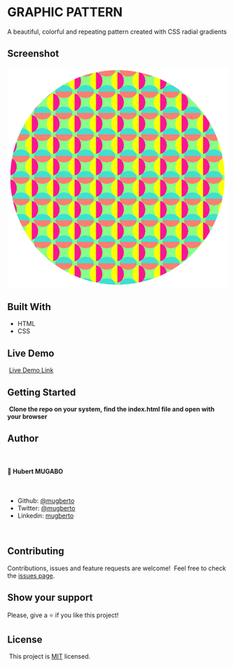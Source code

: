 # GRAPHIC PATTERN

A beautiful, colorful and repeating pattern created with CSS radial gradients


## Screenshot

![Page screenshot](pattern.png)

## Built With

- HTML
- CSS  ​

## Live Demo

​
[Live Demo Link](https://rawcdn.githack.com/mugberto/graphic-pattern/cac8b89c76619459b3a3b1f73e50e79676703050/index.html)
​

## Getting Started

​
**Clone the repo on your system, find the index.html file and open with your browser**
​

## Author
​
#### 👤 **Hubert MUGABO**
​
- Github: [@mugberto](https://github.com/mugberto)
- Twitter: [@mugberto](https://twitter.com/mugberto)
- Linkedin: [mugberto](https://www.linkedin.com/in/hubert-mugabo-23144b6a/)

 ​
## Contributing

Contributions, issues and feature requests are welcome!
​
Feel free to check the [issues page](https://github.com/mugberto/graphic-pattern/issues).
​

## Show your support

Please, give a ⭐️ if you like this project!
​
  ​
## License
​
This project is [MIT](lic.url) licensed.
